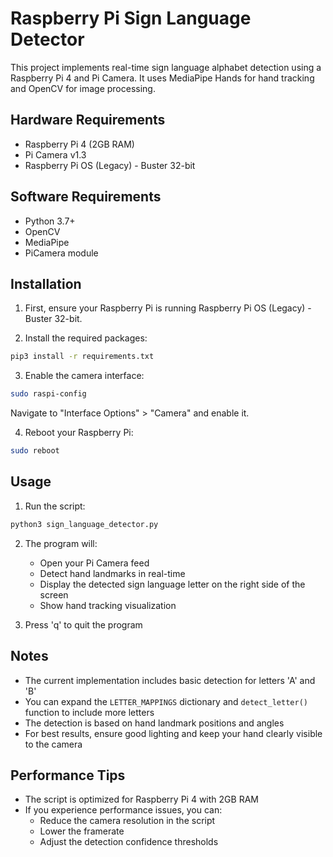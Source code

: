 # Raspberry Pi Sign Language Detector

This project implements real-time sign language alphabet detection using a Raspberry Pi 4 and Pi Camera. It uses MediaPipe Hands for hand tracking and OpenCV for image processing.

## Hardware Requirements
- Raspberry Pi 4 (2GB RAM)
- Pi Camera v1.3
- Raspberry Pi OS (Legacy) - Buster 32-bit

## Software Requirements
- Python 3.7+
- OpenCV
- MediaPipe
- PiCamera module

## Installation

1. First, ensure your Raspberry Pi is running Raspberry Pi OS (Legacy) - Buster 32-bit.

2. Install the required packages:
```bash
pip3 install -r requirements.txt
```

3. Enable the camera interface:
```bash
sudo raspi-config
```
Navigate to "Interface Options" > "Camera" and enable it.

4. Reboot your Raspberry Pi:
```bash
sudo reboot
```

## Usage

1. Run the script:
```bash
python3 sign_language_detector.py
```

2. The program will:
   - Open your Pi Camera feed
   - Detect hand landmarks in real-time
   - Display the detected sign language letter on the right side of the screen
   - Show hand tracking visualization

3. Press 'q' to quit the program

## Notes
- The current implementation includes basic detection for letters 'A' and 'B'
- You can expand the `LETTER_MAPPINGS` dictionary and `detect_letter()` function to include more letters
- The detection is based on hand landmark positions and angles
- For best results, ensure good lighting and keep your hand clearly visible to the camera

## Performance Tips
- The script is optimized for Raspberry Pi 4 with 2GB RAM
- If you experience performance issues, you can:
  - Reduce the camera resolution in the script
  - Lower the framerate
  - Adjust the detection confidence thresholds 
